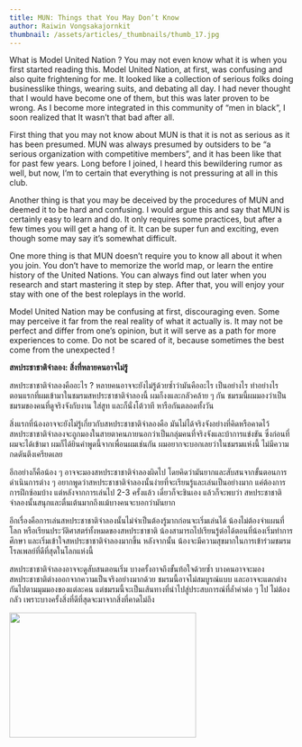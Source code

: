 ```yaml
---
title: MUN: Things that You May Don’t Know
author: Raiwin Vongsakajornkit
thumbnail: /assets/articles/_thumbnails/thumb_17.jpg
---
```


What is Model United Nation ? You may not even know what it is when you
first started reading this. Model United Nation, at first, was confusing
and also quite frightening for me. It looked like a collection of
serious folks doing businesslike things, wearing suits, and debating all
day. I had never thought that I would have become one of them, but this
was later proven to be wrong. As I become more integrated in this
community of “men in black”, I soon realized that It wasn’t that bad
after all.

First thing that you may not know about MUN is that it is not as serious
as it has been presumed. MUN was always presumed by outsiders to be “a
serious organization with competitive members”, and it has been like
that for past few years. Long before I joined, I heard this bewildering
rumor as well, but now, I’m to certain that everything is not pressuring
at all in this club.

Another thing is that you may be deceived by the procedures of MUN and
deemed it to be hard and confusing. I would argue this and say that MUN
is certainly easy to learn and do. It only requires some practices, but
after a few times you will get a hang of it. It can be super fun and
exciting, even though some may say it’s somewhat difficult.

One more thing is that MUN doesn’t require you to know all about it when
you join. You don’t have to memorize the world map, or learn the entire
history of the United Nations. You can always find out later when you
research and start mastering it step by step. After that, you will enjoy
your stay with one of the best roleplays in the world.

Model United Nation may be confusing at first, discouraging even. Some
may perceive it far from the real reality of what it actually is. It may
not be perfect and differ from one’s opinion, but it will serve as a
path for more experiences to come. Do not be scared of it, because
sometimes the best come from the unexpected !

**สหประชาชาติจำลอง: สิ่งที่หลายคนอาจไม่รู้**

สหประชาชาติจำลองคืออะไร ? หลายคนอาจจะยังไม่รู้ด้วยซ้ำว่ามันคืออะไร
เป็นอย่างไร ทำอย่างไร ตอนแรกที่ผมเข้ามาในชมรมสหประชาชาติจำลองนี้
ผมก็งงและกลัวคล้าย ๆ กัน ชมรมนี้ผมมองว่าเป็นชมรมของคนที่ดูจริงจังกับงาน
ใส่สูท และก็นั่งโต้วาที หารือกันตลอดทั้งวัน

สิ่งแรกที่น้องอาจจะยังไม่รู้เกี่ยวกับสหประชาชาติจำลองคือ
มันไม่ได้จริงจังอย่างที่คิดหรือคาดไว้
สหประชาชาติจำลองจะถูกมองในสายตาคนภายนอกว่าเป็นกลุ่มคนที่จริงจังและบ้าการแข่งขัน
ซึ่งก่อนที่ผมจะได้เข้ามา ผมก็ได้ยินคำพูดนี้จากเพื่อนผมเช่นกัน
ผมอยากจะบอกเลยว่าในชมรมแห่งนี้ ไม่มีความกดดันตึงเครียดเลย

อีกอย่างก็คือน้อง ๆ อาจจะมองสหประชาชาติจำลองผิดไป
โดยคิดว่ามันยากและสับสนจากขั้นตอนการดำเนินการต่าง ๆ
อยากพูดว่าสหประชาชาติจำลองนั้นง่ายที่จะเรียนรู้และเล่นเป็นอย่างมาก
แค่ต้องการการฝึกซ้อมบ้าง แต่หลังจากการเล่นไป 2-3 ครั้งแล้ว
เดี๋ยวก็จะชินเอง แล้วก็จะพบว่า
สหประชาชาติจำลองนั้นสนุกและตื่นเต้นมากถึงแม้บางคนจะบอกว่ามันยาก

อีกเรื่องคือการเล่นสหประชาชาติจำลองนั้นไม่จำเป็นต้องรู้มากก่อนจะเริ่มเล่นได้
น้องไม่ต้องจำแผนที่โลก หรือเรียนประวัติศาสตร์ทั้งหมดของสหประชาชาติ
น้องสามารถไปเรียนรู้ต่อได้ตอนที่น้องเริ่มทำการศึกษา
และเริ่มเข้าใจสหประชาชาติจำลองมากขึ้น หลังจากนั้น
น้องจะมีความสุขมากในการเข้าร่วมชมรมโรลเพลย์ที่ดีที่สุดในโลกแห่งนี้

สหประชาชาติจำลองอาจจะดูสับสนตอนเริ่ม บางครั้งอาจถึงขั้นท้อใจด้วยซ้ำ
บางคนอาจจะมองสหประชาชาติต่างออกจากความเป็นจริงอย่างมากด้วย
ชมรมนี้อาจไม่สมบูรณ์แบบ และอาจจะแตกต่างกันไปตามมุมมองของแต่ละคน
แต่ชมรมนี้จะเป็นเส้นทางที่นำไปสู่ประสบการณ์ที่ล้ำค่าต่อ ๆ ไป ไม่ต้องกลัว
เพราะบางครั้งสิ่งที่ดีที่สุดจะมาจากสิ่งที่คาดไม่ถึง

<img src="/assets/articles/TriamMUN-MUN-things_assets/media/image1.jpg" style="width:3.45208in;height:2.30417in" />
